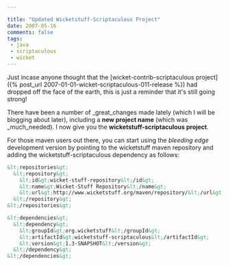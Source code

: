 ```yaml
---

title: "Updated Wicketstuff-Scriptaculous Project"
date: 2007-05-16
comments: false
tags:
 - java
 - scriptaculous
 - wicket
---
```


Just incase anyone thought that the [wicket-contrib-scriptaculous project]({% post_url 2007-01-01-wicket-scriptaculous-011-release %}) had dropped off the face of the earth, this is just a reminder that it's still going strong!



There have been a number of _great_changes made lately (which I will be blogging about later), including a **new project name** (which was _much_needed). I now give you the **wicketstuff-scriptaculous project**.



For those maven users out there, you can start using the _bleeding edge_ development version by pointing to the wicketstuff maven repository and adding the wicketstuff-scriptaculous dependency as follows:



```xml
&lt;repositories&gt;
  &lt;repository&gt;
    &lt;id&gt;wicket-stuff-repository&lt;/id&gt;
    &lt;name&gt;Wicket-Stuff Repository&lt;/name&gt;
    &lt;url&gt;http://www.wicketstuff.org/maven/repository/&lt;/url&gt;
  &lt;/repository&gt;
&lt;/repositories&gt;

&lt;dependencies&gt;
  &lt;dependency&gt;
    &lt;groupId&gt;org.wicketstuff&lt;/groupId&gt;
    &lt;artifactId&gt;wicketstuff-scriptaculous&lt;/artifactId&gt;
    &lt;version&gt;1.3-SNAPSHOT&lt;/version&gt;
  &lt;/dependency&gt;
&lt;/dependencies&gt;
```
